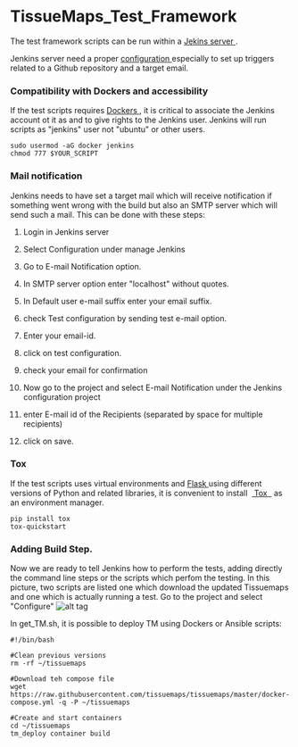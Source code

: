 # TissueMaps_Test_Framework

The test framework scripts can be run within a <a href="https://jenkins.io/" target="_blank"> Jekins server </a>.

Jenkins server need a proper  <a href="http://www.tutorialspoint.com/jenkins/" target="_blank"> configuration </a> especially to set up triggers related to a Github repository and a target email.

### Compatibility with Dockers and accessibility
If the test scripts requires  <a href="https://www.docker.com/" target="_blank"> Dockers </a>, it is critical to associate the Jenkins account ot it as and to give rights to the Jenkins user.
Jenkins will run scripts as "jenkins" user not "ubuntu" or other users. 

```
sudo usermod -aG docker jenkins
chmod 777 $YOUR_SCRIPT
```

### Mail notification
Jenkins needs to have set a target mail which will receive notification if something went wrong with the build but also an SMTP server which will send such a mail.
This can be done with these steps:

1. Login in Jenkins server

2. Select Configuration under manage Jenkins

3. Go to E-mail Notification option.

4. In SMTP server option enter "localhost" without quotes.

5. In Default user e-mail suffix enter your email suffix.

6. check Test configuration by sending test e-mail option.

7.  Enter your email-id.

8. click on test configuration.

9. check your email for confirmation

10. Now go to the project and select E-mail Notification under the Jenkins configuration project

11. enter E-mail id of the Recipients (separated by space for multiple recipients)

12. click on save.

### Tox
If the test scripts uses virtual environments and <a href="http://flask.pocoo.org/" target="_blank"> Flask </a> using different versions of Python and related libraries, 
it is convenient to install  <a href="https://tox.readthedocs.io/en/latest/" target="_blank"> Tox  </a> as an environment manager.
```
pip install tox
tox-quickstart   
``` 
### Adding Build Step.
Now we are ready to tell Jenkins how to perform the tests, adding directly the command line steps or the scripts which perfom the testing. In this picture, two scripts are listed one which download the updated Tissuemaps and one which is actually running a test. Go to the project and select "Configure"
![alt tag](https://image.ibb.co/cYzvOv/build.png)

In get_TM.sh, it is possible to deploy TM using Dockers or Ansible scripts:
```
#!/bin/bash

#Clean previous versions
rm -rf ~/tissuemaps

#Download teh compose file
wget https://raw.githubusercontent.com/tissuemaps/tissuemaps/master/docker-compose.yml -q -P ~/tissuemaps

#Create and start containers
cd ~/tissuemaps
tm_deploy container build
```
